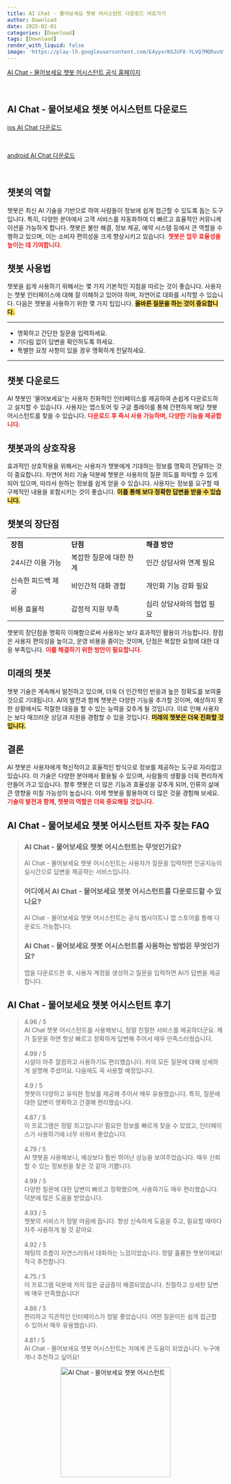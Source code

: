 ```yaml
---
title: AI Chat - 물어보세요 챗봇 어시스턴트 다운로드 바로가기
author: Download
date: 2025-02-01
categories: [Download]
tags: [Download]
render_with_liquid: false
image: 'https://play-lh.googleusercontent.com/E4yyxrKGJUF8-YLVQ7MQRuvUtW3hVHd69fobjfmDql24JGu9PG-YEf1cPYFY5js4UnM=s256-rw'
---
```

<p><a class='click-button' title='AI Chat - 물어보세요 챗봇 어시스턴트' href='https://apps.apple.com/kr/app/ai-chat-%EB%AC%BC%EC%96%B4%EB%B3%B4%EC%84%B8%EC%9A%94-%EC%B1%97%EB%B4%87-%EC%96%B4%EC%8B%9C%EC%8A%A4%ED%84%B4%ED%8A%B8/id6447419372' rel='nofollow'>AI Chat - 물어보세요 챗봇 어시스턴트 공식 홈페이지</a></p><br>
<h2 id='AI Chat - 물어보세요 챗봇 어시스턴트_다운로드'>AI Chat - 물어보세요 챗봇 어시스턴트 다운로드</h2>
<p><a class="click-button ios" title="AI Chat 다운로드" href="https://apps.apple.com/kr/app/ai-chat-%EB%AC%BC%EC%96%B4%EB%B3%B4%EC%84%B8%EC%9A%94-%EC%B1%97%EB%B4%87-%EC%96%B4%EC%8B%9C%EC%8A%A4%ED%84%B4%ED%8A%B8/id6447419372" rel="nofollow">ios AI Chat 다운로드</a></p><br>
<p><a class="click-button android" title="AI Chat 다운로드" href="https://play.google.comhttps://play.google.com/store/apps/details?id=com.mlink.ai.chat.assistant.robot" rel="nofollow">android AI Chat 다운로드</a></p><br>


<h2 id='챗봇의 역할'>챗봇의 역할</h2>

<p>챗봇은 최신 AI 기술을 기반으로 하여 사람들이 정보에 쉽게 접근할 수 있도록 돕는 도구입니다. 특히, 다양한 분야에서 고객 서비스를 자동화하여 더 빠르고 효율적인 커뮤니케이션을 가능하게 합니다. 챗봇은 불만 해결, 정보 제공, 예약 시스템 등에서 큰 역할을 수행하고 있으며, 이는 소비자 편의성을 크게 향상시키고 있습니다. <b><span style="color: #ee2323;">챗봇은 업무 효율성을 높이는 데 기여합니다.</span></b></p>

<h2 id='챗봇 사용법'>챗봇 사용법</h2>

<p>챗봇을 쉽게 사용하기 위해서는 몇 가지 기본적인 지침을 따르는 것이 좋습니다. 사용자는 챗봇 인터페이스에 대해 잘 이해하고 있어야 하며, 자연어로 대화를 시작할 수 있습니다. 다음은 챗봇을 사용하기 위한 몇 가지 팁입니다. <b><span style="background-color: #ffe066;">올바른 질문을 하는 것이 중요합니다.</span></b></p>

<hr />

<ul>
    <li>명확하고 간단한 질문을 입력하세요.</li>
    <li>기다림 없이 답변을 확인하도록 하세요.</li>
    <li>특별한 요청 사항이 있을 경우 명확하게 전달하세요.</li>
</ul>

<hr />

<h2 id='챗봇 다운로드'>챗봇 다운로드</h2>

<p>AI 챗봇인 '물어보세요'는 사용자 친화적인 인터페이스를 제공하여 손쉽게 다운로드하고 설치할 수 있습니다. 사용자는 앱스토어 및 구글 플레이를 통해 간편하게 해당 챗봇 어시스턴트를 찾을 수 있습니다. <b><span style="color: #ee2323;">다운로드 후 즉시 사용 가능하며, 다양한 기능을 제공합니다.</span></b></p>

<h2 id='챗봇과의 상호작용'>챗봇과의 상호작용</h2>

<p>효과적인 상호작용을 위해서는 사용자가 챗봇에게 기대하는 정보를 명확히 전달하는 것이 중요합니다. 자연어 처리 기술 덕분에 챗봇은 사용자의 질문 의도를 파악할 수 있게 되어 있으며, 따라서 원하는 정보를 쉽게 얻을 수 있습니다. 사용자는 정보를 요구할 때 구체적인 내용을 포함시키는 것이 좋습니다. <b><span style="background-color: #ffe066;">이를 통해 보다 정확한 답변을 받을 수 있습니다.</span></b></p>

<h2 id='챗봇의 장단점'>챗봇의 장단점</h2>

<table>
    <tr>
        <td><b>장점</b></td>
        <td><b>단점</b></td>
        <td><b>해결 방안</b></td>
    </tr>
    <tr>
        <td>24시간 이용 가능</td>
        <td>복잡한 질문에 대한 한계</td>
        <td>인간 상담사와 연계 필요</td>
    </tr>
    <tr>
        <td>신속한 피드백 제공</td>
        <td>비인간적 대화 경험</td>
        <td>개인화 기능 강화 필요</td>
    </tr>
    <tr>
        <td>비용 효율적</td>
        <td>감정적 지원 부족</td>
        <td>심리 상담사와의 협업 필요</td>
    </tr>
</table>

<p>챗봇의 장단점을 명확히 이해함으로써 사용자는 보다 효과적인 활용이 가능합니다. 장점은 사용자 편의성을 높이고, 운영 비용을 줄이는 것이며, 단점은 복잡한 요청에 대한 대응 부족입니다. <b><span style="color: #ee2323;">이를 해결하기 위한 방안이 필요합니다.</span></b></p>

<h2 id='미래의 챗봇'>미래의 챗봇</h2>

<p>챗봇 기술은 계속해서 발전하고 있으며, 더욱 더 인간적인 반응과 높은 정확도를 보여줄 것으로 기대됩니다. AI의 발전과 함께 챗봇은 다양한 기능을 추가할 것이며, 예상하지 못한 상황에서도 적절한 대응을 할 수 있는 능력을 갖추게 될 것입니다. 이로 인해 사용자는 보다 매끄러운 상담과 지원을 경험할 수 있을 것입니다. <b><span style="background-color: #ffe066;">미래의 챗봇은 더욱 진화할 것입니다.</span></b></p>

<h2 id='결론'>결론</h2>

<p>AI 챗봇은 사용자에게 혁신적이고 효율적인 방식으로 정보를 제공하는 도구로 자리잡고 있습니다. 이 기술은 다양한 분야에서 활용될 수 있으며, 사람들의 생활을 더욱 편리하게 만들어 가고 있습니다. 향후 챗봇은 더 많은 기능과 효율성을 갖추게 되어, 인류의 삶에 큰 영향을 미칠 가능성이 높습니다. 이제 챗봇을 활용하여 더 많은 것을 경험해 보세요. <b><span style="color: #ee2323;">기술의 발전과 함께, 챗봇의 역할은 더욱 중요해질 것입니다.</span></b></p>


<h2 id='AI Chat - 물어보세요 챗봇 어시스턴트_자주_찾는_FAQ'>AI Chat - 물어보세요 챗봇 어시스턴트 자주 찾는 FAQ</h2>
<div itemscope="" itemtype="https://schema.org/FAQPage"> 
<blockquote> 
<div itemscope="" itemprop="mainEntity" itemtype="https://schema.org/Question"> 
<h3 itemprop="name">AI Chat - 물어보세요 챗봇 어시스턴트는 무엇인가요?</h3> 
<div itemscope="" itemprop="acceptedAnswer" itemtype="https://schema.org/Answer"> 
<span itemprop="text"> 
<p>AI Chat - 물어보세요 챗봇 어시스턴트는 사용자가 질문을 입력하면 인공지능이 실시간으로 답변을 제공하는 서비스입니다.</p> 
</span> 
</div> 
</div> 
<div itemscope="" itemprop="mainEntity" itemtype="https://schema.org/Question"> 
<h3 itemprop="name">어디에서 AI Chat - 물어보세요 챗봇 어시스턴트를 다운로드할 수 있나요?</h3> 
<div itemscope="" itemprop="acceptedAnswer" itemtype="https://schema.org/Answer"> 
<span itemprop="text"> 
<p>AI Chat - 물어보세요 챗봇 어시스턴트는 공식 웹사이트나 앱 스토어를 통해 다운로드 가능합니다.</p> 
</span> 
</div> 
</div> 
<div itemscope="" itemprop="mainEntity" itemtype="https://schema.org/Question"> 
<h3 itemprop="name">AI Chat - 물어보세요 챗봇 어시스턴트를 사용하는 방법은 무엇인가요?</h3> 
<div itemscope="" itemprop="acceptedAnswer" itemtype="https://schema.org/Answer"> 
<span itemprop="text"> 
<p>앱을 다운로드한 후, 사용자 계정을 생성하고 질문을 입력하면 AI가 답변을 제공합니다.</p> 
</span> 
</div> 
</div> 
</blockquote> 
</div>
<h2 id='AI Chat - 물어보세요 챗봇 어시스턴트_후기'>AI Chat - 물어보세요 챗봇 어시스턴트 후기</h2>
<div itemscope itemtype="https://schema.org/Product">
  <blockquote>
  <div itemprop="review" itemscope itemtype="https://schema.org/Review">
      <div itemprop="reviewRating" itemscope itemtype="https://schema.org/Rating"> <span itemprop="ratingValue">4.96</span> / <span itemprop="bestRating">5</span> </div>
      <span itemprop="reviewBody">AI Chat 챗봇 어시스턴트를 사용해보니, 정말 친절한 서비스를 제공하더군요. 제가 질문을 하면 항상 빠르고 정확하게 답변해 주어서 매우 만족스러웠습니다.</span>
  </div>
  <br>
  <div itemprop="review" itemscope itemtype="https://schema.org/Review">
      <div itemprop="reviewRating" itemscope itemtype="https://schema.org/Rating"> <span itemprop="ratingValue">4.99</span> / <span itemprop="bestRating">5</span> </div>
      <span itemprop="reviewBody">시설이 아주 깔끔하고 사용하기도 편리했습니다. 저의 모든 질문에 대해 상세하게 설명해 주셨어요. 다음에도 꼭 사용할 예정입니다.</span>
  </div>
  <br>
  <div itemprop="review" itemscope itemtype="https://schema.org/Review">
      <div itemprop="reviewRating" itemscope itemtype="https://schema.org/Rating"> <span itemprop="ratingValue">4.9</span> / <span itemprop="bestRating">5</span> </div>
      <span itemprop="reviewBody">챗봇이 다양하고 유익한 정보를 제공해 주어서 매우 유용했습니다. 특히, 질문에 대한 답변이 명확하고 간결해 편리했습니다.</span>
  </div>
  <br>
  <div itemprop="review" itemscope itemtype="https://schema.org/Review">
      <div itemprop="reviewRating" itemscope itemtype="https://schema.org/Rating"> <span itemprop="ratingValue">4.87</span> / <span itemprop="bestRating">5</span> </div>
      <span itemprop="reviewBody">이 프로그램은 정말 최고입니다! 필요한 정보를 빠르게 찾을 수 있었고, 인터페이스가 사용하기에 너무 쉬워서 좋았습니다.</span>
  </div>
  <br>
  <div itemprop="review" itemscope itemtype="https://schema.org/Review">
      <div itemprop="reviewRating" itemscope itemtype="https://schema.org/Rating"> <span itemprop="ratingValue">4.79</span> / <span itemprop="bestRating">5</span> </div>
      <span itemprop="reviewBody">AI 챗봇을 사용해보니, 예상보다 훨씬 뛰어난 성능을 보여주었습니다. 매우 신뢰할 수 있는 정보원을 찾은 것 같아 기쁩니다.</span>
  </div>
  <br>
  <div itemprop="review" itemscope itemtype="https://schema.org/Review">
      <div itemprop="reviewRating" itemscope itemtype="https://schema.org/Rating"> <span itemprop="ratingValue">4.99</span> / <span itemprop="bestRating">5</span> </div>
      <span itemprop="reviewBody">다양한 질문에 대한 답변이 빠르고 정확했으며, 사용하기도 매우 편리했습니다. 덕분에 많은 도움을 받았습니다.</span>
  </div>
  <br>
  <div itemprop="review" itemscope itemtype="https://schema.org/Review">
      <div itemprop="reviewRating" itemscope itemtype="https://schema.org/Rating"> <span itemprop="ratingValue">4.93</span> / <span itemprop="bestRating">5</span> </div>
      <span itemprop="reviewBody">챗봇의 서비스가 정말 마음에 듭니다. 항상 신속하게 도움을 주고, 필요할 때마다 자주 사용하게 될 것 같아요.</span>
  </div>
  <br>
  <div itemprop="review" itemscope itemtype="https://schema.org/Review">
      <div itemprop="reviewRating" itemscope itemtype="https://schema.org/Rating"> <span itemprop="ratingValue">4.92</span> / <span itemprop="bestRating">5</span> </div>
      <span itemprop="reviewBody">채팅의 흐름이 자연스러워서 대화하는 느낌이었습니다. 정말 훌륭한 챗봇이에요! 적극 추천합니다.</span>
  </div>
  <br>
  <div itemprop="review" itemscope itemtype="https://schema.org/Review">
      <div itemprop="reviewRating" itemscope itemtype="https://schema.org/Rating"> <span itemprop="ratingValue">4.75</span> / <span itemprop="bestRating">5</span> </div>
      <span itemprop="reviewBody">이 프로그램 덕분에 저의 많은 궁금증이 해결되었습니다. 친절하고 상세한 답변에 매우 만족했습니다!</span>
  </div>
  <br>
  <div itemprop="review" itemscope itemtype="https://schema.org/Review">
      <div itemprop="reviewRating" itemscope itemtype="https://schema.org/Rating"> <span itemprop="ratingValue">4.86</span> / <span itemprop="bestRating">5</span> </div>
      <span itemprop="reviewBody">편리하고 직관적인 인터페이스가 정말 좋았습니다. 어떤 질문이든 쉽게 접근할 수 있어서 매우 유용했습니다.</span>
  </div>
  <br>
  <div itemprop="review" itemscope itemtype="https://schema.org/Review">
      <div itemprop="reviewRating" itemscope itemtype="https://schema.org/Rating"> <span itemprop="ratingValue">4.81</span> / <span itemprop="bestRating">5</span> </div>
      <span itemprop="reviewBody">AI Chat - 물어보세요 챗봇 어시스턴트는 저에게 큰 도움이 되었습니다. 누구에게나 추천하고 싶어요!</span>
  </div>
  </blockquote>
</div>
<figure class="image" style="display: flex; justify-content: center; align-items: center; margin: 0;"><img src="https://play-lh.googleusercontent.com/E4yyxrKGJUF8-YLVQ7MQRuvUtW3hVHd69fobjfmDql24JGu9PG-YEf1cPYFY5js4UnM=s256-rw" alt="AI Chat - 물어보세요 챗봇 어시스턴트" width="256" height="256" style="max-width: 100%; height: auto;"></figure>